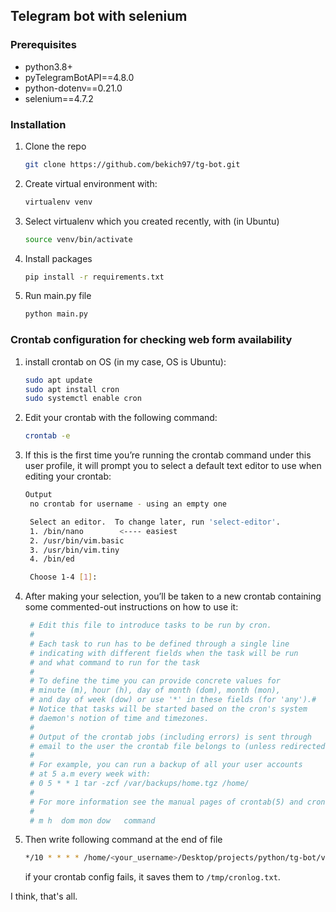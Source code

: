 ## Telegram bot with selenium

### Prerequisites

* python3.8+
* pyTelegramBotAPI==4.8.0
* python-dotenv==0.21.0
* selenium==4.7.2

### Installation

1. Clone the repo
   ```sh
   git clone https://github.com/bekich97/tg-bot.git
   ```
2. Create virtual environment with:
   ```sh
   virtualenv venv
   ```
3. Select virtualenv which you created recently, with (in Ubuntu)
   ```sh
   source venv/bin/activate
   ```
4. Install  packages
   ```sh
   pip install -r requirements.txt
   ```
5. Run main.py file
   ```sh
   python main.py
   ```

### Crontab configuration for checking web form availability
1. install crontab on OS (in my case, OS is Ubuntu):
   ```sh
   sudo apt update
   sudo apt install cron
   sudo systemctl enable cron
   ```
2. Edit your crontab with the following command:
   ```sh
   crontab -e
   ```
3. If this is the first time you’re running the crontab command under this user profile, it will prompt you to select a default text editor to use when editing your crontab:
   ```sh
   Output
    no crontab for username - using an empty one

    Select an editor.  To change later, run 'select-editor'.
    1. /bin/nano        <---- easiest
    2. /usr/bin/vim.basic
    3. /usr/bin/vim.tiny
    4. /bin/ed

    Choose 1-4 [1]: 
   ```
4. After making your selection, you’ll be taken to a new crontab containing some commented-out instructions on how to use it:
   ```sh
    # Edit this file to introduce tasks to be run by cron.
    # 
    # Each task to run has to be defined through a single line
    # indicating with different fields when the task will be run
    # and what command to run for the task
    # 
    # To define the time you can provide concrete values for
    # minute (m), hour (h), day of month (dom), month (mon),
    # and day of week (dow) or use '*' in these fields (for 'any').# 
    # Notice that tasks will be started based on the cron's system
    # daemon's notion of time and timezones.
    # 
    # Output of the crontab jobs (including errors) is sent through
    # email to the user the crontab file belongs to (unless redirected).
    # 
    # For example, you can run a backup of all your user accounts
    # at 5 a.m every week with:
    # 0 5 * * 1 tar -zcf /var/backups/home.tgz /home/
    # 
    # For more information see the manual pages of crontab(5) and cron(8)
    # 
    # m h  dom mon dow   command
   ```
3. Then write following command at the end of file
   ```sh
   */10 * * * * /home/<your_username>/Desktop/projects/python/tg-bot/venv/bin/python /home/<your_username>/Desktop/projects/python/tg-bot/cronjob.py >/tmp/cronlog.txt 2>&1
   ```
   if your crontab config fails, it saves them to ```/tmp/cronlog.txt```.

I think, that's all.